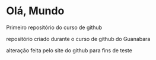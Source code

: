 # Olá, Mundo
 Primeiro repositório do curso de github

repositório criado durante o curso de github do Guanabara

alteração feita pelo site do github para fins de teste
